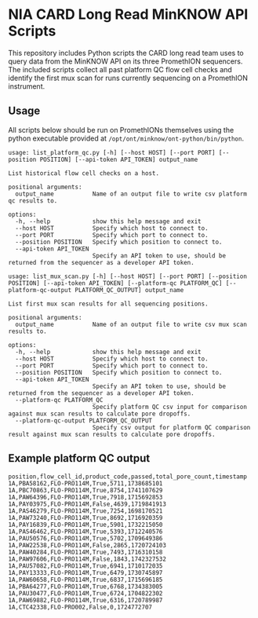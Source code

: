# NIA CARD Long Read MinKNOW API Scripts
This repository includes Python scripts the CARD long read team uses to query data from the MinKNOW API on its three PromethION sequencers. The included scripts collect all past platform QC flow cell checks and identify the first mux scan for runs currently sequencing on a PromethION instrument.
## Usage
All scripts below should be run on PromethIONs themselves using the python executable provided at ```/opt/ont/minknow/ont-python/bin/python```.
```
usage: list_platform_qc.py [-h] [--host HOST] [--port PORT] [--position POSITION] [--api-token API_TOKEN] output_name

List historical flow cell checks on a host.

positional arguments:
  output_name           Name of an output file to write csv platform qc results to.

options:
  -h, --help            show this help message and exit
  --host HOST           Specify which host to connect to.
  --port PORT           Specify which port to connect to.
  --position POSITION   Specify which position to connect to.
  --api-token API_TOKEN
                        Specify an API token to use, should be returned from the sequencer as a developer API token.
```
```
usage: list_mux_scan.py [-h] [--host HOST] [--port PORT] [--position POSITION] [--api-token API_TOKEN] [--platform-qc PLATFORM_QC] [--platform-qc-output PLATFORM_QC_OUTPUT] output_name

List first mux scan results for all sequencing positions.

positional arguments:
  output_name           Name of an output file to write csv mux scan results to.

options:
  -h, --help            show this help message and exit
  --host HOST           Specify which host to connect to.
  --port PORT           Specify which port to connect to.
  --position POSITION   Specify which position to connect to.
  --api-token API_TOKEN
                        Specify an API token to use, should be returned from the sequencer as a developer API token.
  --platform-qc PLATFORM_QC
                        Specify platform QC csv input for comparison against mux scan results to calculate pore dropoffs.
  --platform-qc-output PLATFORM_QC_OUTPUT
                        Specify csv output for platform QC comparison result against mux scan results to calculate pore dropoffs.
```
## Example platform QC output
```
position,flow_cell_id,product_code,passed,total_pore_count,timestamp
1A,PBA58162,FLO-PRO114M,True,5711,1738685101
1A,PBC70863,FLO-PRO114M,True,8754,1741107629
1A,PAW64396,FLO-PRO114M,True,7918,1715692853
1A,PAY03975,FLO-PRO114M,False,4639,1719841913
1A,PAS46279,FLO-PRO114M,True,7254,1698170521
1A,PAW73240,FLO-PRO114M,True,8692,1716920359
1A,PAY16839,FLO-PRO114M,True,5901,1732215050
1A,PAS46462,FLO-PRO114M,True,5393,1712240576
1A,PAU50576,FLO-PRO114M,True,5702,1709649386
1A,PAW22538,FLO-PRO114M,False,2865,1720724103
1A,PAW40284,FLO-PRO114M,True,7493,1716310158
1A,PAW97606,FLO-PRO114M,False,1843,1742327532
1A,PAU57082,FLO-PRO114M,True,6941,1710172035
1A,PAY13333,FLO-PRO114M,True,6479,1730745897
1A,PAW60658,FLO-PRO114M,True,6837,1715696185
1A,PBA64277,FLO-PRO114M,True,6768,1734383005
1A,PAU30477,FLO-PRO114M,True,6724,1704822302
1A,PAW69882,FLO-PRO114M,True,6316,1720789987
1A,CTC42338,FLO-PRO002,False,0,1724772707
```
